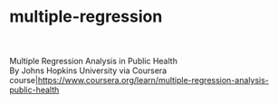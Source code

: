 # multiple-regression<br><br>

Multiple Regression Analysis in Public Health<br>By Johns Hopkins University via Coursera<br>course|https://www.coursera.org/learn/multiple-regression-analysis-public-health<br><br>
